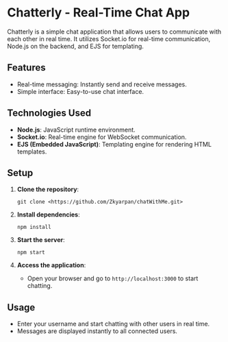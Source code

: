 # Chatterly - Real-Time Chat App

Chatterly is a simple chat application that allows users to communicate with each other in real time. It utilizes Socket.io for real-time communication, Node.js on the backend, and EJS for templating.

## Features
- Real-time messaging: Instantly send and receive messages.
- Simple interface: Easy-to-use chat interface.

## Technologies Used
- **Node.js**: JavaScript runtime environment.
- **Socket.io**: Real-time engine for WebSocket communication.
- **EJS (Embedded JavaScript)**: Templating engine for rendering HTML templates.

## Setup
1. **Clone the repository**:
   ```
   git clone <https://github.com/Zkyarpan/chatWithMe.git>
   ```

2. **Install dependencies**:
   ```
   npm install
   ```

3. **Start the server**:
   ```
   npm start
   ```

4. **Access the application**:
   - Open your browser and go to `http://localhost:3000` to start chatting.

## Usage
- Enter your username and start chatting with other users in real time.
- Messages are displayed instantly to all connected users.

